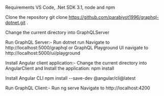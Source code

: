 Requirements
VS Code, .Net SDK 3.1, node and npm

Clone the repository
git clone https://github.com/parabjyot1996/graphql-dotnet.git .

Change the current directory into GraphQLServer

Run GraphQL Server:-
Run dotnet run
Navigate to http://localhost:5000/graphql or GraphQL Playground UI navigate to http://localhost:5000/ui/playground

Install Angular client application:-
Change the current directory into AngularClient and Install the application: npm install

Install Angular CLI
npm install --save-dev @angular/cli@latest

Run GraphQL Client:-
Run ng serve
Navigate to http://localhost:4200
